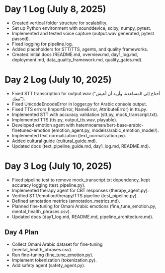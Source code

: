 # Day 1 Log (July 8, 2025)
- Created vertical folder structure for scalability.
- Set up Python environment with sounddevice, scipy, numpy, pytest.
- Implemented and tested voice capture (output.wav generated, pytest passed).
- Fixed logging for pipeline.log.
- Added placeholders for STT/TTS, agents, and quality frameworks.
- Created initial docs (README.md, overview.md, day1_log.md, deployment.md, data_quality_framework.md, quality_gates.md).

# Day 2 Log (July 10, 2025)
- Fixed STT transcription for output.wav ("أحتاج إلى المساعدة، وأريد أن أعيش معك").
- Fixed UnicodeEncodeError in logger.py for Arabic console output.
- Fixed TTS errors (ImportError, NameError, AttributeError) in tts.py.
- Implemented STT with accuracy validation (stt.py, mock_transcript.txt).
- Implemented TTS (tts.py, output_tts.wav, playable).
- Developed emotion agent with hatemnoaman/bert-base-arabic-finetuned-emotion (emotion_agent.py, models/arabic_emotion_model/).
- Implemented text normalization (text_normalization.py).
- Added cultural guide (cultural_guide.md).
- Updated docs (text_pipeline_guide.md, day1_log.md, README.md).

# Day 3 Log (July 10, 2025)
- Fixed pipeline test to remove mock_transcript.txt dependency, kept accuracy logging (test_pipeline.py).
- Implemented therapy agent for CBT responses (therapy_agent.py).
- Verified STT/emotion/therapy/TTS pipeline (test_pipeline.py).
- Defined annotation metrics (annotation_metrics.md).
- Planned fine-tuning for Omani Arabic emotions (fine_tune_emotion.py, mental_health_phrases.csv).
- Updated docs (day1_log.md, README.md, pipeline_architecture.md).

## Day 4 Plan
- Collect Omani Arabic dataset for fine-tuning (mental_health_phrases.csv).
- Run fine-tuning (fine_tune_emotion.py).
- Implement tokenization (tokenization.py).
- Add safety agent (safety_agent.py).
